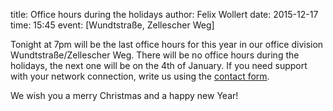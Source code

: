 title: Office hours during the holidays
author: Felix Wollert
date: 2015-12-17
time: 15:45
event: [Wundtstraße, Zellescher Weg]

Tonight at 7pm will be the last office hours for this year in our office division Wundtstraße/Zellescher Weg. There will be no office hours during the holidays, the next one will be on the 4th of January. If you need support with your network connection, write us using the [contact form](../contact).

We wish you a merry Christmas and a happy new Year!
